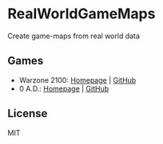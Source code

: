 # RealWorldGameMaps
Create game-maps from real world data

## Games
- Warzone 2100:  [Homepage](https://wz2100.net/) | [GitHub](https://github.com/Warzone2100/warzone2100)
- 0 A.D.: [Homepage](https://play0ad.com/) | [GitHub](https://github.com/0ad/0ad)

## License
MIT
